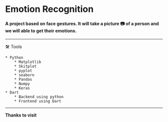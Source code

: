 # Emotion Recognition
#### A project based on face gestures. It will take a picture 📷 of a person and we will able to get their emotions. 
---
🛠 Tools
```
* Python
    * Matplotlib
    * Skitplot
    * pyplot
    * seaborn
    * Pandas
    * Numpy
    * Keras
* Dart
    * Backend using python
    * Frontend using Dart
```
---
**Thanks to visit**